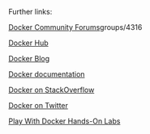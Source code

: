 Further links:

[Docker Community Forums](https://community.docker.com/registrations/)groups/4316

[Docker Hub](https://hub.docker.com/)

[Docker Blog](https://blog.docker.com/)

[Docker documentation](https://docs.docker.com/)

[Docker on StackOverflow](https://stackoverflow.com/questions/tagged/docker)

[Docker on Twitter](https://twitter.com/docker)

[Play With Docker Hands-On Labs](https://training.play-with-docker.com/)